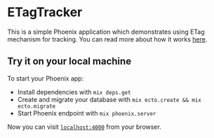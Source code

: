 # ETagTracker

This is a simple Phoenix application which demonstrates using ETag mechanism
for tracking. You can read more about how it works
[here](http://lucb1e.com/rp/cookielesscookies/).

## Try it on your local machine

To start your Phoenix app:

  * Install dependencies with `mix deps.get`
  * Create and migrate your database with `mix ecto.create && mix ecto.migrate`
  * Start Phoenix endpoint with `mix phoenix.server`

Now you can visit [`localhost:4000`](http://localhost:4000) from your browser.
